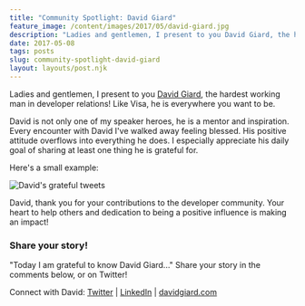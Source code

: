 ```yaml
---
title: "Community Spotlight: David Giard"
feature_image: /content/images/2017/05/david-giard.jpg
description: "Ladies and gentlemen, I present to you David Giard, the hardest working man in developer relations! Like Visa, he is everywhere you want to…"
date: 2017-05-08
tags: posts
slug: community-spotlight-david-giard
layout: layouts/post.njk
---
```


Ladies and gentlemen, I present to you [David Giard](https://twitter.com/davidgiard), the hardest working man in developer relations! Like Visa, he is everywhere you want to be.

David is not only one of my speaker heroes, he is a mentor and inspiration. Every encounter with David I've walked away feeling blessed. His positive attitude overflows into everything he does. I especially appreciate his daily goal of sharing at least one thing he is grateful for.

Here's a small example:

![David's grateful tweets](/content/images/2017/05/david-giard-grateful.jpg)

David, thank you for your contributions to the developer community. Your heart to help others and dedication to being a positive influence is making an impact!

### Share your story!

"Today I am grateful to know David Giard..." Share your story in the comments below, or on Twitter!

Connect with David: [Twitter](https://twitter.com/davidgiard) | [LinkedIn](https://www.linkedin.com/in/davidgiard/) | [davidgiard.com](http://www.davidgiard.com/)
